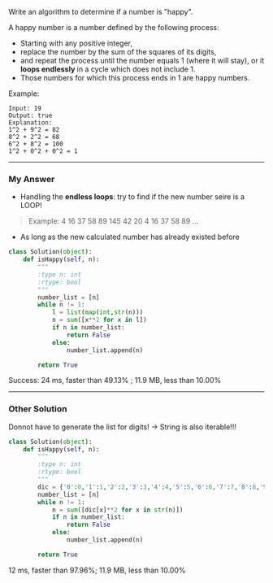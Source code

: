 Write an algorithm to determine if a number is "happy".

A happy number is a number defined by the following process: 
- Starting with any positive integer, 
- replace the number by the sum of the squares of its digits, 
- and repeat the process until the number equals 1 (where it will stay), or it **loops endlessly** in a cycle which does not include 1. 
- Those numbers for which this process ends in 1 are happy numbers.

Example: 
```
Input: 19
Output: true
Explanation: 
1^2 + 9^2 = 82
8^2 + 2^2 = 68
6^2 + 8^2 = 100
1^2 + 0^2 + 0^2 = 1
```

---
### My Answer
- Handling the **endless loops**: try to find if the new number seire is a LOOP!
> Example: 4
16
37
58
89
145
42
20
4
16
37
58
89 ...
- As long as the new calculated number has already existed before
```Python
class Solution(object):
    def isHappy(self, n):
        """
        :type n: int
        :rtype: bool
        """
        number_list = [n]
        while n != 1:
            l = list(map(int,str(n)))
            n = sum([x**2 for x in l])
            if n in number_list:
                return False
            else:
                number_list.append(n)    

        return True
```
Success: 24 ms, faster than 49.13% ; 11.9 MB, less than 10.00%

---
### Other Solution
Donnot have to generate the list for digits! -> String is also iterable!!!
```Python
class Solution(object):
    def isHappy(self, n):
        """
        :type n: int
        :rtype: bool
        """
        dic = {'0':0,'1':1,'2':2,'3':3,'4':4,'5':5,'6':6,'7':7,'8':8,'9':9}
        number_list = [n]
        while n != 1:
            n = sum([dic[x]**2 for x in str(n)])
            if n in number_list:
                return False
            else:
                number_list.append(n)    

        return True
```
12 ms, faster than 97.96%; 11.9 MB, less than 10.00% 

